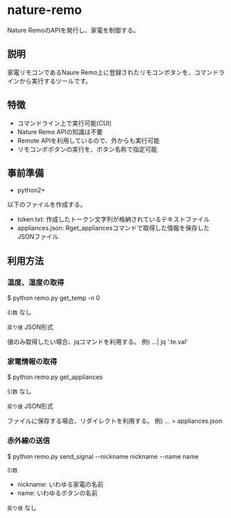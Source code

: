 # nature-remo

Nature RemoのAPIを発行し、家電を制御する。

## 説明

家電リモコンであるNaure Remo上に登録されたリモコンボタンを、コマンドラインから実行するツールです。

## 特徴

- コマンドライン上で実行可能(CUI)
- Nature Remo APIの知識は不要
- Remote APIを利用しているので、外からも実行可能
- リモコンボボタンの実行を、ボタン名称で指定可能

## 事前準備

- python2+

以下のファイルを作成する。

- token.txt: 作成したトークン文字列が格納されているテキストファイル
- appliances.json: Rget_appliancesコマンドで取得した情報を保存したJSONファイル

## 利用方法

### 温度、湿度の取得

$ python remo.py get_temp -n 0

`引数`
なし

`戻り値`
JSON形式

値のみ取得したい場合、jqコマンドを利用する。 例) ...| jq '.te.val'

### 家電情報の取得

$ python remo.py get_appliances

`引数`
なし

`戻り値`
JSON形式

ファイルに保存する場合、リダイレクトを利用する。 例) ... > appliances.json

### 赤外線の送信

$ python remo.py send_signal --nickname nickname --name name

`引数`
- nickname: いわゆる家電の名前
- name: いわゆるボタンの名前

`戻り値`
なし


